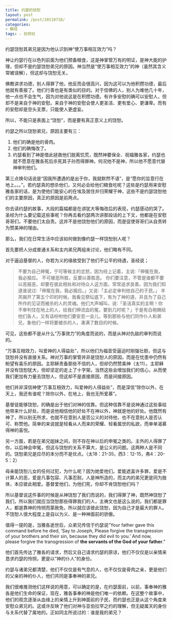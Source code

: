 ```yaml
---
title: 约瑟的饶恕
layout: post
permalink: /post/20110718/
categories:
- 解经
tags: ☆ 创世纪
---
```


约瑟饶恕其弟兄是因为他认识到神“使万事相互效力”吗？

神让约瑟行在以色列前面为他们预备粮食，这是神掌管万有的明证，是神大能的护理，但却不是约瑟饶恕弟兄的原因。神当然是“使万事相互效力”的神（虽然其含义常被误解），但这却与饶恕无关。

佛教讲求功德，别人得罪了他，他反而会很高兴，因为这可以为他积攒功德，最后他就有善报了。他们行善也是有类似的目的。对于信佛的人，别人为难他几十年，他一点也不会生气，因为对他说这是在积攒功德。有许多安慰的确可以安慰人，但却不是来自于神的安慰。来自于神的安慰会使人更圣洁、更有爱心、更谦卑。而有的安慰却是空头支票，只能使人更虚妄。

所以，不能只是表面上“饶恕”，而是要有真正意义上的饶恕。

约瑟之所以饶恕弟兄，原因主要有三：

1. 他们的确是他的骨肉。
2. 他们的确悔改了。
3. 约瑟看到了神是借此拯救他们脱离饥荒，既然神要保全、祝福雅各家，约瑟也就不愿意在雅各死后杀死其子孙而得罪神。何况他不是神，所以他不愿意代替神审判他们。


第三点换句话说是“因我所遭遇的是出于你，我就默然不语”，是“愿你的旨意行在地上。。。”。若约瑟真的想杀他们，又何必会给他们粮食吃呢？这些是约瑟用来安慰雅各家的话，是为使他们能安心的在埃及居住并归荣耀于神，这些不是约瑟饶恕他们的主要原因，真正的原因是前两点。

你去读约瑟的故事，大段的篇幅都是在讲犹大等悔改后的表现，约瑟感动的哭了。圣经为什么要记载这些事呢？你再去看约瑟两次讲那段话的上下文，他都是在安慰哥哥们，不要他们太自责。这并不是他饶恕他们的原因，而是促使哥哥们从自责转为赞美神的理由。

那么，我们在日常生活中应该如何做到像约瑟一样饶恕别人呢？

首先要把人分成普通关系和主内弟兄两组来讨论，他们略有不同。

对于逼迫基督的人，你若为义的缘故受到了他们不公平的待遇，圣经说；

> 不要为自己伸冤，宁可等候主的忿怒，因为经上记着，主说∶「伸冤在我，我必报应。
> 不可被恶所胜，反要以善胜恶。
> 你们要注意，不管是谁都不要以恶报恶，却要在彼此相处和对待众人这方面，常常追求良善。因为我们知道谁说过∶「伸冤在我，我必报应。」又说∶「主必定审判他自己的子民。」
> 羊羔揭开了第五个印的时候，我看见祭坛底下，有为了神的道，并且为了自己所作的见证而被杀的人的灵魂。他们大声喊叫，说∶「圣洁真实的主啊！你不审判住在地上的人，给我们伸流血的冤，要到几时呢？」于是有白袍赐给他们各人，又有话吩咐他们要安息一会儿，等到那些与他们同作仆人和弟兄，象他们一样将要被杀的人，凑满了数目的时候。

可见，这些都不是从什么“万事效力”的角度而说的，而是从神对仇敌的审判而说的。

“万事互相效力，叫爱神的人得益处”，所以他们为福音受逼迫时刚强壮胆，但这与饶恕并没有直接关系。神对万事的掌管并非是饶恕人的原因，而是在忧患中仍然有盼望有喜乐的原因。主耶稣责备那些不信的人，但却仍然赞美神（太11）。主耶稣并没有饶恕犹大，但却坚定的走上了十字架。当然这些会增加我们的信心，从而使我们更加有力量去饶恕人，但这却不是直接原因，而是间接原因。

他们并非深信神使“万事互相效力，叫爱神的人得益处”，而是深信“除你以外，在天上，我还有谁呢？除你以外，在地上，我也无所爱慕”。

基督徒能够饶恕，的确是出于他们对神的信靠。但这种信靠不是说神通过这些事给他带来什么好处，而是说他相信他的好处不在神以外，神就是他的好处。他既然有神了，所以别无所求，也就不在意别人是否公义的对待他，也不在意别人是否认可、称赞他。简单的来说就是轻看从人而来的荣耀、轻看属世的私欲，而单单渴慕得神的喜悦。

另一方面，若是在弟兄姐妹之间，则不存在神以后的申冤之类的。主外的人得罪了你，以后神会申冤，但这与饶恕的关系不算大，是公义的问题。这两种人是不同的。饶恕弟兄是应尽的本分而不是优点。（太18：21-35，西3：12-15，弗4：20-5：2）

母亲能饶恕儿女的任何过犯，为什么呢？因为她爱他们。爱能遮盖许多罪，爱是不计算人的恶，爱是凡事包容、凡事忍耐。人是神所造的，而主内的弟兄更是同为肢体，本应彼此相爱。基督爱他们，为他们死，你却不肯饶恕他们吗？

所以基督说这件事的时候是从神饶恕了我们而说的，我们得罪了神，既然神饶恕了我们，所以我们就应当饶恕那些得罪我们的人，主祷文也是这么说的。我们都是罪人，都是靠神的怜悯而蒙赦免，所以就应该彼此饶恕，因为自己才是最大的罪人。不饶恕人很大程度上是自以为义、是一种神面前的骄傲。

值得一提的是，当雅各逝世后，众弟兄传信于约瑟说“Your father gave this command before he died, ‘Say to Joseph, Please forgive the transgression of your brothers and their sin, because they did evil to you.’ And now, please forgive the transgression of **the servants of the God of your father**.” 

他们首先传达了雅各的请求，然后又自己请求约瑟的原谅，他们不仅仅是以亲情来恳求约瑟的怜悯，更是以“神的仆人”的身份。

约瑟与诸弟兄都清楚，他们不仅仅是有气息的人，也不仅仅是骨肉之亲，更是他们的父亲的神的仆人，他们共同是事奉神的弟兄。

我们很难推测他们这样说的用意，可以确定的是，在约瑟面前，以前，事奉神的雅各是他们生命的保证，现在，雅各事奉的神是他们唯一的依赖。在这整个故事中，他们的观念逐渐从血缘上的亲情上升到神面前的子民，而约瑟也正是从这个角度来安慰众弟兄的。这或许反映了他们对神与亚伯拉罕之约的理解，但无疑属天的身份与关系代替了属地的。正如同主所说过的：谁是我的弟兄？
